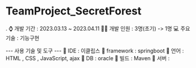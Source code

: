 # TeamProject_SecretForest
.
⌚ 개발 기간 : 2023.03.13 ~ 2023.04.11 
🙎‍♀️ 개발 인원 : 3명(초기) -> 1명 
💻 주요 기술 : 기능구현

--- 사용 기술 및 도구 --- 
🔹 IDE : 이클립스
🔹 framework : springboot
🔹 언어 : HTML , CSS , JavaScript, ajax
🔹 DB : oracle 
🔹 빌드 : Maven
🔹 서버 : 
